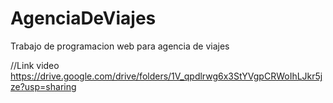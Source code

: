 # AgenciaDeViajes
Trabajo de programacion web para agencia de viajes

//Link video
https://drive.google.com/drive/folders/1V_qpdlrwg6x3StYVgpCRWoIhLJkr5jze?usp=sharing
